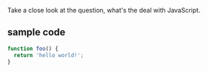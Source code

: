 <!--
headline: What's the deal with JavaScript?!
description: An article about life
  the universe and everything
author: bcoe
datePublished: 2014-10-10
-->

Take a close look at the question, what's the deal
with JavaScript.

## sample code

```js
function foo() {
  return 'hello world!';
}
```
